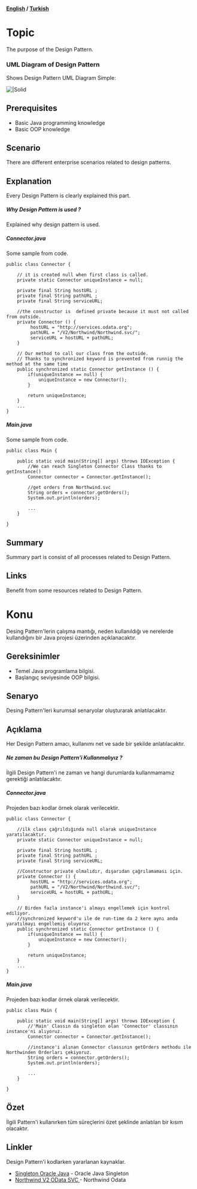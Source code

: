 #### [English](#topic) / [Turkish](#konu)
# Topic

The purpose of the Design Pattern.

### UML Diagram of Design Pattern
Shows Design Pattern UML Diagram
Simple:

![|Solid](https://raw.githubusercontent.com/incubationhub/jee.oop/master/com.ihub.jee.oop/dp/creational/singleton/images/singleton.PNG)

## Prerequisites

*   Basic Java programming knowledge
*   Basic OOP knowledge

## Scenario

There are different enterprise scenarios related to design patterns. 

## Explanation

Every Design Pattern is clearly explained this part. 

##### Why Design Pattern is used ? 

Explained why design pattern is used.

##### Connector.java
Some sample from code.
```
public class Connector {

    // it is created null when first class is called.
	private static Connector uniqueInstance = null;
	
	private final String hostURL ;
	private final String pathURL ;
	private final String serviceURL;
		
	//the constructor is  defined private because it must not called from outside.
	private Connector () {
		 hostURL = "http://services.odata.org";
		 pathURL = "/V2/Northwind/Northwind.svc/";
		 serviceURL = hostURL + pathURL;
	}

	// Our method to call our class from the outside.
	// Thanks to synchronized keyword is prevented from runnig the method at the same time 
	public synchronized static Connector getInstance () {
		if(uniqueInstance == null) {
			uniqueInstance = new Connector();
		}
		
		return uniqueInstance;		
	}
	...
}
```

##### Main.java
Some sample from code.
```
public class Main {

	public static void main(String[] args) throws IOException {
		//We can reach Singleton Connector Class thanks to getInstance()
		Connector connector = Connector.getInstance();

		//get orders from Northwind.svc
		String orders = connector.getOrders();
		System.out.println(orders);
		
		...
	}

}
```

## Summary

Summary part is consist of all processes related to Design Pattern.

## Links
Benefit from some resources related to Design Pattern.


# Konu

Desing Pattern'lerin çalışma mantığı, neden kullanıldığı ve nerelerde kullandığını bir Java projesi üzerinden açıklanacaktır.

## Gereksinimler

*   Temel Java programlama bilgisi.
*   Başlangıç seviyesinde OOP bilgisi.

## Senaryo

Desing Pattern'leri kurumsal senaryolar oluşturarak anlatılacaktır.

## Açıklama

Her Design Pattern amacı, kullanımı net ve sade bir şekilde anlatılacaktır.

##### Ne zaman bu Design Pattern'i Kullanmalıyız ? 

İlgili Design Pattern'i ne zaman ve hangi durumlarda kullanmamamız gerektiği anlatılacaktır.

##### Connector.java
Projeden bazı kodlar örnek olarak verilecektir.
```
public class Connector {

    //ilk class çağrıldığında null olarak uniqueInstance yaratılacaktır. 
	private static Connector uniqueInstance = null;
	
	private final String hostURL ;
	private final String pathURL ;
	private final String serviceURL;
		
	//Constructor private olmalıdır, dışarıdan çağrılamaması için.
	private Connector () {
		 hostURL = "http://services.odata.org";
		 pathURL = "/V2/Northwind/Northwind.svc/";
		 serviceURL = hostURL + pathURL;
	}

	// Birden fazla instance'i almayı engellemek için kontrol ediliyor.
	//synchronized keyword'u ile de run-time da 2 kere aynı anda yaratılmayı engellemiş oluyoruz. 
	public synchronized static Connector getInstance () {
		if(uniqueInstance == null) {
			uniqueInstance = new Connector();
		}
		
		return uniqueInstance;		
	}
	...
}
```

##### Main.java
Projeden bazı kodlar örnek olarak verilecektir.
```
public class Main {

	public static void main(String[] args) throws IOException {
		//'Main' Classın da singleton olan 'Connector' classının instance'ni alıyoruz.  
		Connector connector = Connector.getInstance();

		//instance'i alınan Connector classının getOrders methodu ile Northwinden Orderları çekiyoruz.
		String orders = connector.getOrders();
		System.out.println(orders);
		
		...
	}

}
```

## Özet

İlgili Pattern'i kullanırken tüm süreçlerini özet şeklinde anlatılan bir kısım olacaktır. 

## Linkler
Design Pattern'i kodlarken yararlanan kaynaklar.

* [Singleton Oracle Java](http://www.oracle.com/technetwork/articles/java/singleton-1577166.html) - Oracle Java Singleton
* [Northwind V2 OData SVC ](http://services.odata.org/V2/Northwind/Northwind.svc/) - Northwind Odata 

